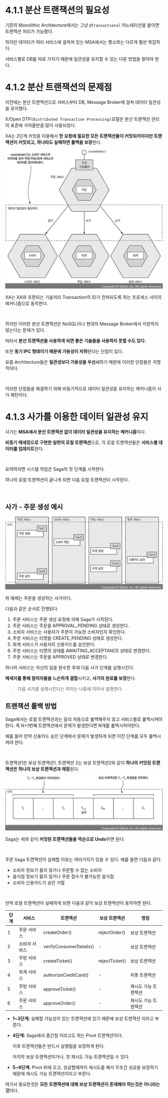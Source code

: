 # 4.1.1 분산 트랜잭션의 필요성

기존의 Monolithic Architecture에서는 그냥 `@Transactional` 어노테이션을 붙이면 트랜잭션 처리가 가능했다.

하지만 데이터가 여러 서비스에 걸쳐져 있는 MSA에서는 평소와는 다르게 훨씬 복잡하다.

서비스별로 DB를 따로 가지기 때문에 일관성을 유지할 수 있는 다른 방법을 찾아야 한다.

# 4.1.2 분산 트랜잭션의 문제점

이전에는 분산 트랜잭션으로 서비스부터 DB, Message Broker에 걸쳐 데이터 일관성을 유지했다.

X/Open DTP`(Distributed Transaction Processing)`모델은 분산 트랜잭션 관리의 표준에 가까울만큼 많이 사용되었다.

XA는 2단계 커밋을 이용해서 **한 요청에 필요한 모든 트랜잭션들이 커밋되어야지만 트랜잭션이 커밋되고, 하나라도 실패하면 롤백을 보장**한다.

![Img](../../images/157.jpeg)

XA는 XA와 호환되는 기술끼리 Transaction의 ID가 전파되도록 하는 프로세스 사이의 메커니즘으로 동작한다.

<br>

하지만 이러한 분산 트랜잭션은 NoSQL이나 현대의 Message Broker에서 지원하지 않는다는 문제가 있다.

따라서 **분산 트랜잭션을 사용하게 되면 좋은 기술들을 사용하지 못할 수도 있다.**

또한 **동기 IPC 형태이기 때문에 가용성이 저하**된다는 단점이 있다.

요즘 Architecture들은 **일관성보다 가용성을 우선시**하기 때문에 이러한 단점들은 치명적이다.

<br>

이러한 단점들을 해결하기 위해 비동기적으로 데이터 일관성을 유지하는 메커니즘이 사가 패턴이다.

# 4.1.3 사가를 이용한 데이터 일관성 유지

사가는 **MSA에서 분산 트랜잭션 없이 데이터 일관성을 유지하는 메커니즘**이다.

**비동기 메세징으로 구현한 일련의 로컬 트랜잭션**으로, 각 로컬 트랜잭션들은 **서비스별 데이터를 업데이트**한다.

<br>

요약하자면 시스템 작업은 Saga의 첫 단계를 시작한다.

하나의 로컬 트랜잭션이 끝나게 되면 다음 로컬 트랜잭션이 시작된다.

<br>

## 사가 - 주문 생성 예시

![img](../../images/159.jpeg)

위 예제는 주문을 생성하는 사가이다.

다음과 같은 순서로 진행된다.

1. 주문 서비스는 주문 생성 요청에 의해 Saga가 시작된다.
2. 주문 서비스는 주문을 APPROVAL_PENDING 상태로 생성한다.
3. 소비자 서비스는 사용자가 주문이 가능한 소비자인지 확인한다.
4. 주방 서비스는 티켓을 CREATE_PENDING 상태로 생성한다.
5. 회계 서비스가 사용자의 신용카드를 승인한다.
6. 주방 서비스는 티켓의 상태를 AWAITING_ACCEPTANCE 상태로 변경한다.
7. 주문 서비스는 주문을 APPROVED 상태로 변경한다.

하나의 서비스는 자신의 일을 완수한 후에 다음 사가 단계를 실행시킨다.

**메세지를 통해 참여자들을 느슨하게 결합**시키고, **사가의 완료를 보장**한다.

> 다음 사가를 실행시킨다는 의미는 나중에 이어서 설명한다.

## 트랜잭션 롤백 방법

Saga에서는 로컬 트랜잭션과는 달리 자동으로 롤백해주지 않고 서비스별로 롤백시켜야 한다. 즉 N+1번째 트랜잭션에서 문제가 발생한다면 N개를 롤백시켜야한다.

예를 들어 만약 신용카드 승인 단계에서 문제가 발생하게 되면 이전 단계를 모두 롤백시켜야 한다.

<br>

트랜잭션1은 보상 트랜잭션1, 트랜잭션 2는 보상 트랜잭션2와 같이 **하나의 커밋된 트랜잭션은 하나의 보상 트랜잭션과 매핑**된다.

![img](../../images/160.jpeg)

Saga는 위와 같이 **커밋된 트랜잭션들을 역순으로 Undo**하면 된다.

<br>

주문 Saga 트랜잭션이 실패할 이유는 여러가지가 있을 수 있다. 예를 들면 다음과 같다.

- 소비자 정보가 옳지 않거나 주문할 수 없는 소비자
- 음식점 정보가 옳지 않거나 주문 접수가 불가능한 음식점
- 소비자 신용카드가 승인 거절

<br>

만약 로컬 트랜잭션이 실패하게 되면 다음과 같이 보상 트랜잭션이 동작하면 된다.

| 단계 | 서비스        | 트랜잭션                | 보상 트랜잭션  | 명칭                 |
| ---- | ------------- | ----------------------- | -------------- | -------------------- |
| 1    | 주문 서비스   | createOrder()           | rejectOrder()  | 보상 트랜잭션        |
| 2    | 소비자 서비스 | verifyConsumerDetails() | -              | 보상 트랜잭션        |
| 3    | 주방 서비스   | createTicket()          | rejectTicket() | 보상 트랜잭션        |
| 4    | 회계 서비스   | authorizeCreditCard()   | -              | 피폿 트랜잭션        |
| 5    | 주방 서비스   | approveTicket()         | -              | 재시도 가능 트랜잭션 |
| 6    | 주문 서비스   | approveOrder()          | -              | 재시도 가능 트랜잭션 |

- **1~3단계:** 실패할 가능성이 있는 트랜잭션에 있기 때문에 보상 트랜잭션 이라고 부른다.

- **4단계:** Saga에서 중간점 이라고도 하는 Pivot 트랜잭션이다.

  이후 트랜잭션들은 반드시 실행됨을 보장하게 된다.

  마지막 보상 트랜잭션이거나, 첫 재시도 가능 트랜잭션일 수 있다.

- **5~6단계:** Pivot 뒤에 오고, 성공할때까지 재시도를 해서 무조건 성공을 보장하기 때문에 재시도 가능 트랜잭션이라고 부른다.

여기서 중요한것은 **모든 트랜잭션에 대해 보상 트랜잭션이 존재해야 하는것은 아니라는 것**이다.